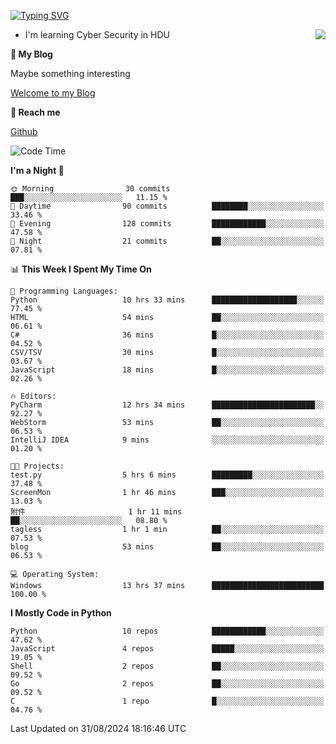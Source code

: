 [![Typing SVG](https://readme-typing-svg.herokuapp.com?font=Fira+Code&pause=1000&random=false&width=450&height=60&lines=Hello+%F0%9F%91%8B%F0%9F%8F%BB;I'm+JBNRZ)](https://git.io/typing-svg)

<a href="#">
  <img align="right" src="https://github-readme-stats.vercel.app/api?username=JBNRZ&show_icons=true&bg_color=15,f2f7fd,E0EAFC" />
</a>

- I'm learning Cyber Security in HDU

 **🌱 My Blog**

Maybe something interesting

[Welcome to my Blog](https://jbnrz.com.cn/)

 **💬 Reach me** 

[Github](https://github.com/JBNRZ)


<!--START_SECTION:waka-->
![Code Time](http://img.shields.io/badge/Code%20Time-653%20hrs%2048%20mins-blue)

**I'm a Night 🦉** 

```text
🌞 Morning                30 commits          ███░░░░░░░░░░░░░░░░░░░░░░   11.15 % 
🌆 Daytime                90 commits          ████████░░░░░░░░░░░░░░░░░   33.46 % 
🌃 Evening                128 commits         ████████████░░░░░░░░░░░░░   47.58 % 
🌙 Night                  21 commits          ██░░░░░░░░░░░░░░░░░░░░░░░   07.81 % 
```


📊 **This Week I Spent My Time On** 

```text
💬 Programming Languages: 
Python                   10 hrs 33 mins      ███████████████████░░░░░░   77.45 % 
HTML                     54 mins             ██░░░░░░░░░░░░░░░░░░░░░░░   06.61 % 
C#                       36 mins             █░░░░░░░░░░░░░░░░░░░░░░░░   04.52 % 
CSV/TSV                  30 mins             █░░░░░░░░░░░░░░░░░░░░░░░░   03.67 % 
JavaScript               18 mins             █░░░░░░░░░░░░░░░░░░░░░░░░   02.26 % 

🔥 Editors: 
PyCharm                  12 hrs 34 mins      ███████████████████████░░   92.27 % 
WebStorm                 53 mins             ██░░░░░░░░░░░░░░░░░░░░░░░   06.53 % 
IntelliJ IDEA            9 mins              ░░░░░░░░░░░░░░░░░░░░░░░░░   01.20 % 

🐱‍💻 Projects: 
test.py                  5 hrs 6 mins        █████████░░░░░░░░░░░░░░░░   37.48 % 
ScreenMon                1 hr 46 mins        ███░░░░░░░░░░░░░░░░░░░░░░   13.03 % 
附件                       1 hr 11 mins        ██░░░░░░░░░░░░░░░░░░░░░░░   08.80 % 
tagless                  1 hr 1 min          ██░░░░░░░░░░░░░░░░░░░░░░░   07.53 % 
blog                     53 mins             ██░░░░░░░░░░░░░░░░░░░░░░░   06.53 % 

💻 Operating System: 
Windows                  13 hrs 37 mins      █████████████████████████   100.00 % 
```

**I Mostly Code in Python** 

```text
Python                   10 repos            ████████████░░░░░░░░░░░░░   47.62 % 
JavaScript               4 repos             █████░░░░░░░░░░░░░░░░░░░░   19.05 % 
Shell                    2 repos             ██░░░░░░░░░░░░░░░░░░░░░░░   09.52 % 
Go                       2 repos             ██░░░░░░░░░░░░░░░░░░░░░░░   09.52 % 
C                        1 repo              █░░░░░░░░░░░░░░░░░░░░░░░░   04.76 % 
```




 Last Updated on 31/08/2024 18:16:46 UTC
<!--END_SECTION:waka-->
